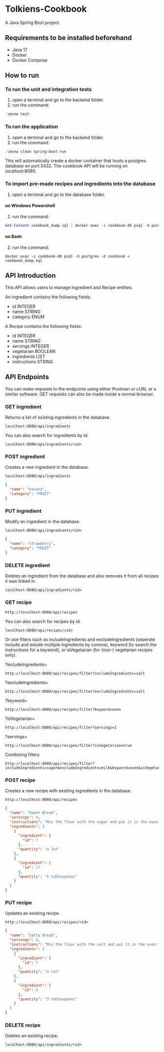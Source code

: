 # Tolkiens-Cookbook
A Java Spring Boot project. 

## Requirements to be installed beforehand
- Java 17
- Docker
- Docker Compose

## How to run
### To run the unit and integration tests
1. open a terminal and go to the backend folder. 
2. run the command: 
```PowerShell
.\mvnw test
```

### To run the application
1. open a terminal and go to the backend folder.
2. run the command: 
```PowerShell
.\mvnw clean spring-boot:run
```

This will automatically create a docker container that hosts a postgres database on port 5432. The cookbook API will be running on localhost:8080.

### To import pre-made recipes and ingredients into the database
1. open a terminal and go to the database folder.

#### on Windows Powershell
2. run the command: 
```PowerShell
Get-Content cookbook_dump.sql | docker exec -i cookbook-db psql -U postgres -d cookbook
```

#### on Bash
2. run the command: 
```Shell
docker exec -i cookbook-db psql -U postgres -d cookbook < cookbook_dump.sql
```
## API Introduction
This API allows users to manage Ingredient and Recipe entities.

An ingredient contains the following fields:
- id            INTEGER
- name          STRING
- category      ENUM

A Recipe contains the following fields: 
- id            INTEGER
- name          STRING
- servings      INTEGER
- vegetarian    BOOLEAN  
- ingredients   LIST<INGREDIENT>
- instructions  STRING

## API Endpoints
You can make requests to the endpoints using either Postman or cURL or a similar software. GET requests can also be made inside a normal browser.

### GET ingredient
Returns a list of existing ingredients in the database.

```
localhost:8080/api/ingredients
```

You can also search for ingredients by id.

```
localhost:8080/api/ingredients/<id>
```

### POST ingredient
Creates a new ingredient in the database. 

```
localhost:8080/api/ingredients
```
```JSON
{
  "name": "banana",
  "category": "FRUIT"
}
```

### PUT ingredient
Modify an ingredient in the database.

```
localhost:8080/api/ingredients/<id>
```
```JSON
{
  "name": "strawberry",
  "category": "FRUIT"
}
```

### DELETE ingredient
Deletes an ingredient from the database and also removes it from all recipes it was linked in.

```
localhost:8080/api/ingredients/<id>
```

### GET recipe
```
http://localhost:8080/api/recipes
```

You can also search for recipes by id.
```
localhost:8080/api/recipes/<id>
```

Or use filters such as includeIngredients and excludeIngredients (seperate include and exlude multiple ingredients by comma), keyword (to search the instructions for a keyword), or isVegetarian (for (non-) vegetarian recipes only).

?includeIngredients=<strings split by a comma>
``` 
http://localhost:8080/api/recipes/filter?includeIngredients=salt
```

?excludeIngredients=<strings split by a comma>
``` 
http://localhost:8080/api/recipes/filter?excludeIngredients=salt
```

?keyword=<text>
```
http://localhost:8080/api/recipes/filter?keyword=oven
```

?isVegetarian=<boolean>
```
http://localhost:8080/api/recipes/filter?servings=1
```

?servings=<integer>
```
http://localhost:8080/api/recipes/filter?isVegetarian=true
```

Combining filters
```
http://localhost:8080/api/recipes/filter?includeIngredients=sugar&excludeIngredients=milk&keyword=oven&isVegetarian=false
```

### POST recipe
Creates a new recipe with existing ingredients in the database.
```
http://localhost:8080/api/recipes
```

```JSON
{
  "name": "Sweet Bread",
  "servings": 4,
  "instructions": "Mix the flour with the sugar and put it in the oven.",
  "ingredients": [
    {
      "ingredient": {
        "id": 7
      },
      "quantity": "a lot"
    },
    {
      "ingredient": {
        "id": 17
      },
      "quantity": "5 tablespoons"
    }
  ]
}
```

### PUT recipe
Updates an existing recipe.
```
http://localhost:8080/api/recipes/<id>
```

```JSON
{
  "name": "Salty Bread",
  "servings": 4,
  "instructions": "Mix the flour with the salt and put it in the oven.",
  "ingredients": [
    {
      "ingredient": {
        "id": 7
      },
      "quantity": "a lot"
    },
    {
      "ingredient": {
        "id": 9
      },
      "quantity": "3 tablespoons"
    }
  ]
}
```

### DELETE recipe
Deletes an existing recipe.
```
localhost:8080/api/ingredients/<id>
```